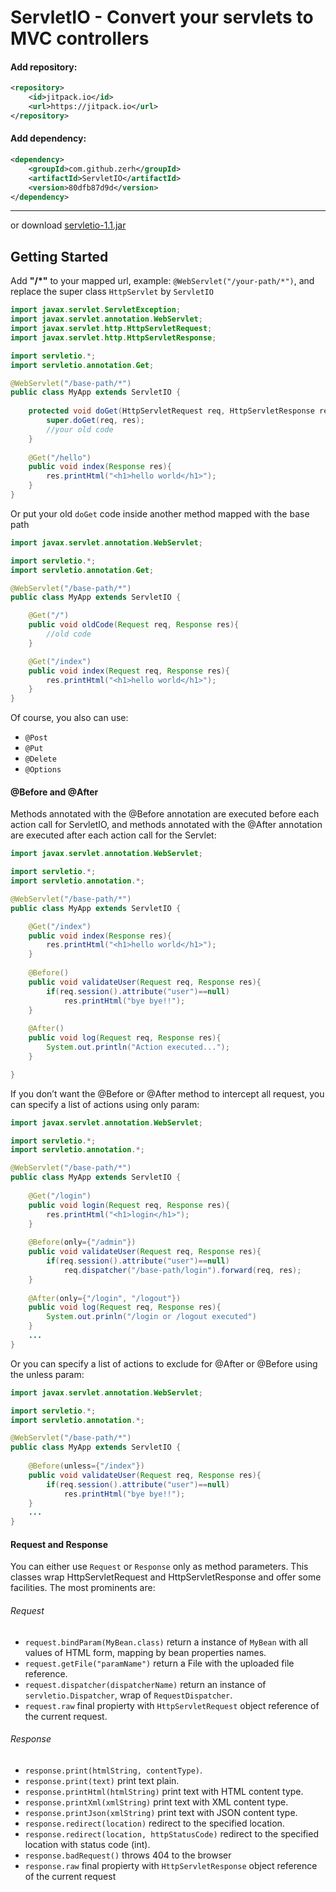 # ServletIO - Convert your servlets to MVC controllers

#### Add repository:
```xml
<repository>
	<id>jitpack.io</id>
	<url>https://jitpack.io</url>
</repository>
```
#### Add dependency:
```xml
<dependency>
    <groupId>com.github.zerh</groupId>
    <artifactId>ServletIO</artifactId>
    <version>80dfb87d9d</version>
</dependency>
```

---
or download [servletio-1.1.jar](https://mega.nz/#!h0lVGYjL!pKf_q6WPZRQT_5epzcY4TzNbPaKz05oejEXIAoVIc6M)

## Getting Started
Add **"/*"** to your mapped url, example: ```@WebServlet("/your-path/*")```, and replace the super class ```HttpServlet``` by ```ServletIO```

```java
import javax.servlet.ServletException;
import javax.servlet.annotation.WebServlet;
import javax.servlet.http.HttpServletRequest;
import javax.servlet.http.HttpServletResponse;

import servletio.*;
import servletio.annotation.Get;

@WebServlet("/base-path/*")
public class MyApp extends ServletIO {
    
    protected void doGet(HttpServletRequest req, HttpServletResponse res) {
        super.doGet(req, res);
        //your old code
    }
    
    @Get("/hello")
    public void index(Response res){
        res.printHtml("<h1>hello world</h1>");
    }
}

```
Or put your old ```doGet``` code inside another method mapped with the base path
```java
import javax.servlet.annotation.WebServlet;

import servletio.*;
import servletio.annotation.Get;

@WebServlet("/base-path/*")
public class MyApp extends ServletIO {

    @Get("/")
    public void oldCode(Request req, Response res){
        //old code
    }

    @Get("/index")
    public void index(Request req, Response res){
        res.printHtml("<h1>hello world</h1>");
    }
}
```

Of course, you also can use:
- ```@Post```
- ```@Put```
- ```@Delete```
- ```@Options```

#### @Before and @After

Methods annotated with the @Before annotation are executed before each action call for ServletIO, and methods annotated with the @After annotation are executed after each action call for the Servlet:

```java
import javax.servlet.annotation.WebServlet;

import servletio.*;
import servletio.annotation.*;

@WebServlet("/base-path/*")
public class MyApp extends ServletIO {

    @Get("/index")
    public void index(Response res){
        res.printHtml("<h1>hello world</h1>");
    }
    
    @Before()
    public void validateUser(Request req, Response res){
        if(req.session().attribute("user")==null)
            res.printHtml("bye bye!!");
    }
    
    @After()
    public void log(Request req, Response res){
        System.out.println("Action executed...");
    }

}
```
If you don’t want the @Before or @After method to intercept all request, you can specify a list of actions using only param:

```java
import javax.servlet.annotation.WebServlet;

import servletio.*;
import servletio.annotation.*;

@WebServlet("/base-path/*")
public class MyApp extends ServletIO {
    
    @Get("/login")
    public void login(Request req, Response res){
    	res.printHtml("<h1>login</h1>");
    }
    
    @Before(only={"/admin"})
    public void validateUser(Request req, Response res){
        if(req.session().attribute("user")==null)  
            req.dispatcher("/base-path/login").forward(req, res);
    }
    
    @After(only={"/login", "/logout"})
    public void log(Request req, Response res){
        System.out.prinln("/login or /logout executed")
    }
    ...
}
```

Or you can specify a list of actions to exclude for @After or @Before using the unless param:

```java
import javax.servlet.annotation.WebServlet;

import servletio.*;
import servletio.annotation.*;

@WebServlet("/base-path/*")
public class MyApp extends ServletIO {
    
    @Before(unless={"/index"})
    public void validateUser(Request req, Response res){
        if(req.session().attribute("user")==null)
            res.printHtml("bye bye!!");
    }
    ...
}
```

#### Request and Response

You can either use ```Request``` or ```Response``` only as method parameters. This classes wrap HttpServletRequest and HttpServletResponse and offer some facilities. The most prominents are:

###### Request
- ```request.bindParam(MyBean.class)``` return a instance of ```MyBean``` with all values of HTML form, mapping by bean properties names.
- ```request.getFile("paramName")``` return a File with the uploaded file reference.
- ```request.dispatcher(dispatcherName)``` return an instance of ```servletio.Dispatcher```, wrap of ```RequestDispatcher```.
- ```request.raw``` final propierty with ```HttpServletRequest``` object reference of the current request.

###### Response
- ```response.print(htmlString, contentType)```.
- ```response.print(text)``` print text plain.
- ```response.printHtml(htmlString)``` print text with HTML content type.
- ```response.printXml(xmlString)``` print text with XML content type.
- ```response.printJson(xmlString)``` print text with JSON content type.
- ```response.redirect(location)``` redirect to the specified location.
- ```response.redirect(location, httpStatusCode)``` redirect to the specified location with status code (int).
- ```response.badRequest()``` throws 404 to the browser
- ```response.raw``` final propierty with ```HttpServletResponse``` object reference of the current request
